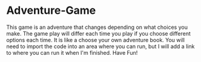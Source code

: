 # Adventure-Game
This game is an adventure that changes depending on what choices you make. 
The game play will differ each time you play if you choose different options each time.
It is like a choose your own adventure book.
You will need to import the code into an area where you can run, but I will add a link to where you can run it when I'm finished.
Have Fun!
